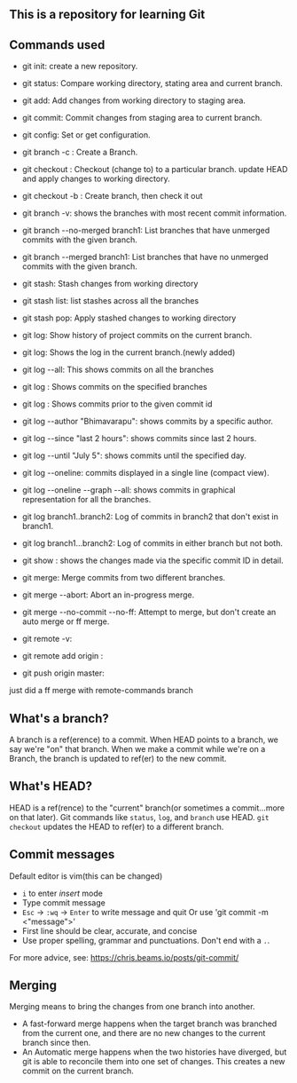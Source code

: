 ## This is a repository for learning Git

## Commands used

- git init: create a new repository.
- git status: Compare working directory, stating area and current branch.
- git add: Add changes from working directory to staging area.
- git commit: Commit changes from staging area to current branch.
- git config: Set or get configuration.

- git branch -c <branch name>: Create a Branch.
- git checkout <branch name>: Checkout (change to) to a particular branch. update HEAD and apply changes to working directory.
- git checkout -b <branch name>: Create branch, then check it out
- git branch -v: shows the branches with most recent commit information.
- git branch --no-merged branch1: List branches that have unmerged commits with the given branch.
- git branch --merged branch1: List branches that have no unmerged commits with the given branch.

- git stash: Stash changes from  working directory
- git stash list: list stashes across all the branches
- git stash pop: Apply stashed changes to working directory

- git log: Show history of project commits on the current branch.
- git log: Shows the log in the current branch.(newly added)
- git log --all: This shows commits on all the branches
- git log <branch name>: Shows commits on the specified branches
- git log <commit id>: Shows commits prior to the given commit id
- git log --author "Bhimavarapu": shows commits by a specific author.
- git log --since "last 2 hours": shows commits since last 2 hours.
- git log --until "July 5": shows commits until the specified day.
- git log --oneline: commits displayed in a single line (compact view).
- git log --oneline --graph --all: shows commits in graphical representation for all the branches.
- git log branch1..branch2: Log of commits in branch2 that don't exist in branch1.
- git log branch1...branch2: Log of commits in either branch but not both.

- git show <commit id>: shows the changes made via the specific commit ID in detail.

- git merge: Merge commits from two different branches.
- git merge --abort: Abort an in-progress merge.
- git merge --no-commit --no-ff: Attempt to merge, but don't create an auto merge or ff merge.

- git remote -v:
- git remote add origin <git path>:
- git push origin master:

just did a ff merge with remote-commands branch

## What's a branch?

A branch is a ref(erence) to a commit. When HEAD points to a branch, we say we're "on" that branch. When we make a commit while we're on a Branch, the branch is updated to ref(er) to the new commit.

## What's HEAD?

HEAD is a ref(rence) to the "current" branch(or sometimes a commit...more on that later). Git commands like `status`, `log`, and `branch` use HEAD. `git checkout` updates the HEAD to ref(er) to a different branch.

## Commit messages

Default editor is vim(this can be changed)
 - `i` to enter *insert* mode
 - Type commit message
 - `Esc` -> `:wq` -> `Enter` to write message and quit Or use 'git commit -m <"message">'
 - First line should be clear, accurate, and concise
 - Use proper spelling, grammar and punctuations.
 Don't end with a `.`.

 For more advice, see: https://chris.beams.io/posts/git-commit/

## Merging

Merging means to bring the changes from one branch into another.

- A fast-forward merge happens when the target branch was branched from the current one, and there are no new changes to the current branch since then.
- An Automatic merge happens when the two histories have diverged, but git is able to reconcile them into one set of changes. This creates a new commit on the current branch.

